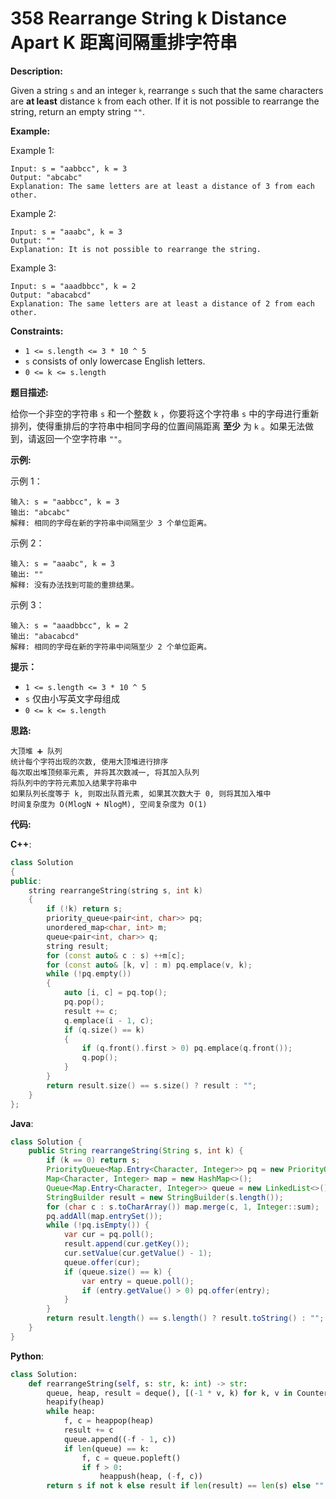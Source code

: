 # 358 Rearrange String k Distance Apart K 距离间隔重排字符串

__Description:__

Given a string `s` and an integer `k`, rearrange `s` such that the same characters are __at least__ distance `k` from each other. If it is not possible to rearrange the string, return an empty string `""`.

__Example:__

Example 1:

```text
Input: s = "aabbcc", k = 3
Output: "abcabc"
Explanation: The same letters are at least a distance of 3 from each other.
```

Example 2:

```text
Input: s = "aaabc", k = 3
Output: ""
Explanation: It is not possible to rearrange the string.
```

Example 3:

```text
Input: s = "aaadbbcc", k = 2
Output: "abacabcd"
Explanation: The same letters are at least a distance of 2 from each other.
```

__Constraints:__

- `1 <= s.length <= 3 * 10 ^ 5`
- `s` consists of only lowercase English letters.
- `0 <= k <= s.length`

__题目描述:__

给你一个非空的字符串 `s` 和一个整数 `k` ，你要将这个字符串 `s` 中的字母进行重新排列，使得重排后的字符串中相同字母的位置间隔距离 __至少__ 为 `k` 。如果无法做到，请返回一个空字符串 `""`。

__示例:__

示例 1：

```text
输入: s = "aabbcc", k = 3
输出: "abcabc" 
解释: 相同的字母在新的字符串中间隔至少 3 个单位距离。
```

示例 2：

```text
输入: s = "aaabc", k = 3
输出: "" 
解释: 没有办法找到可能的重排结果。
```

示例 3：

```text
输入: s = "aaadbbcc", k = 2
输出: "abacabcd"
解释: 相同的字母在新的字符串中间隔至少 2 个单位距离。
```

__提示：__

- `1 <= s.length <= 3 * 10 ^ 5`
- `s` 仅由小写英文字母组成
- `0 <= k <= s.length`

__思路:__

```text
大顶堆 ➕ 队列
统计每个字符出现的次数, 使用大顶堆进行排序
每次取出堆顶频率元素, 并将其次数减一, 将其加入队列
将队列中的字符元素加入结果字符串中
如果队列长度等于 k, 则取出队首元素, 如果其次数大于 0, 则将其加入堆中
时间复杂度为 O(MlogN + NlogM), 空间复杂度为 O(1)
```

__代码:__

__C++__:

```C++
class Solution 
{
public:
    string rearrangeString(string s, int k)
    {
        if (!k) return s;
        priority_queue<pair<int, char>> pq;
        unordered_map<char, int> m;
        queue<pair<int, char>> q;
        string result;
        for (const auto& c : s) ++m[c];
        for (const auto& [k, v] : m) pq.emplace(v, k);
        while (!pq.empty())
        {
            auto [i, c] = pq.top();
            pq.pop();
            result += c;
            q.emplace(i - 1, c);
            if (q.size() == k)
            {
                if (q.front().first > 0) pq.emplace(q.front());
                q.pop();
            }
        }
        return result.size() == s.size() ? result : "";
    }
};
```

__Java__:

```Java
class Solution {
    public String rearrangeString(String s, int k) {
        if (k == 0) return s;
        PriorityQueue<Map.Entry<Character, Integer>> pq = new PriorityQueue<>((a, b) -> b.getValue() - a.getValue());
        Map<Character, Integer> map = new HashMap<>();
        Queue<Map.Entry<Character, Integer>> queue = new LinkedList<>();
        StringBuilder result = new StringBuilder(s.length());
        for (char c : s.toCharArray()) map.merge(c, 1, Integer::sum);
        pq.addAll(map.entrySet());
        while (!pq.isEmpty()) {
            var cur = pq.poll();
            result.append(cur.getKey());
            cur.setValue(cur.getValue() - 1);
            queue.offer(cur);
            if (queue.size() == k) {
                var entry = queue.poll();
                if (entry.getValue() > 0) pq.offer(entry);
            }
        }
        return result.length() == s.length() ? result.toString() : "";
    }
}
```

__Python__:

```Python
class Solution:
    def rearrangeString(self, s: str, k: int) -> str:
        queue, heap, result = deque(), [(-1 * v, k) for k, v in Counter(s).items()], ""
        heapify(heap)
        while heap:
            f, c = heappop(heap)
            result += c
            queue.append((-f - 1, c))
            if len(queue) == k:
                f, c = queue.popleft()
                if f > 0:
                    heappush(heap, (-f, c))
        return s if not k else result if len(result) == len(s) else ""
```
